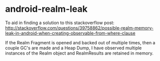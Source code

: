 # android-realm-leak
To aid in finding a solution to this stackoverflow post: http://stackoverflow.com/questions/39758862/possible-realm-memory-leak-in-android-when-creating-observable-from-where-clause

If the Realm Fragment is opened and backed out of multiple times, then a couple GC's are made and a Heap Dump, I have observed multiple instances of the Realm object and RealmResults are retained in memory.
